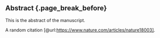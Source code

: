 ## Abstract {.page_break_before}

This is the abstract of the manuscript.

A random citation [@url:https://www.nature.com/articles/nature18003]. 

